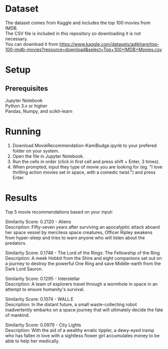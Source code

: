 # Dataset
The dataset comes from Kaggle and includes the top 100 movies from IMDB.\
The CSV file is included in this repository so downloading it is not necessary.\
You can download it from 
https://www.kaggle.com/datasets/adikhare/top-100-imdb-movies?resource=download&select=Top+100+IMDB+Movies.csv

# Setup
## Prerequisites
Jupyter Notebook\
Python 3.x or higher\
Pandas, Numpy, and scikit-learn

# Running
1. Download MovieRecommendation-KamiBudge.ipynb to your prefered folder on your system.
2. Open the file in Jupyter Notebook.
3. Run the cells in order (click in first cell and press shift + Enter, 3 times).
4. When prompted, input they type of movie you are looking for (eg. "I love thrilling action movies set in space, with a comedic twist.") and press Enter.

# Results
Top 5 movie recommendations based on your input:

Similarity Score: 0.2120 - Aliens\
   Description: Fifty-seven years after surviving an apocalyptic attack aboard her space vessel by merciless space creatures, Officer Ripley awakens from hyper-sleep and tries to warn anyone who will listen about the predators.

Similarity Score: 0.1746 - The Lord of the Rings: The Fellowship of the Ring\
   Description: A meek Hobbit from the Shire and eight companions set out on a journey to destroy the powerful One Ring and save Middle-earth from the Dark Lord Sauron.

Similarity Score: 0.1295 - Interstellar\
   Description: A team of explorers travel through a wormhole in space in an attempt to ensure humanity's survival.

Similarity Score: 0.1074 - WALL·E\
   Description: In the distant future, a small waste-collecting robot inadvertently embarks on a space journey that will ultimately decide the fate of mankind.

Similarity Score: 0.0979 - City Lights\
   Description: With the aid of a wealthy erratic tippler, a dewy-eyed tramp who has fallen in love with a sightless flower girl accumulates money to be able to help her medically.
